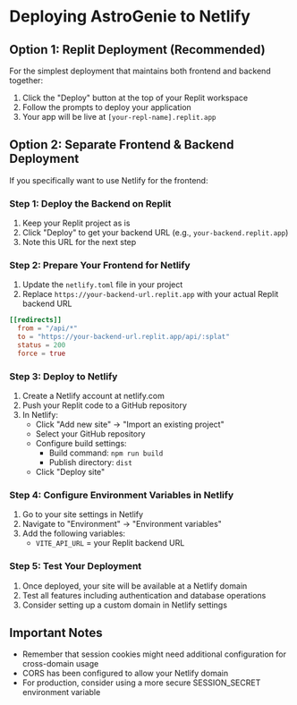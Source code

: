 # Deploying AstroGenie to Netlify

## Option 1: Replit Deployment (Recommended)

For the simplest deployment that maintains both frontend and backend together:

1. Click the "Deploy" button at the top of your Replit workspace
2. Follow the prompts to deploy your application
3. Your app will be live at `[your-repl-name].replit.app`

## Option 2: Separate Frontend & Backend Deployment

If you specifically want to use Netlify for the frontend:

### Step 1: Deploy the Backend on Replit

1. Keep your Replit project as is
2. Click "Deploy" to get your backend URL (e.g., `your-backend.replit.app`)
3. Note this URL for the next step

### Step 2: Prepare Your Frontend for Netlify

1. Update the `netlify.toml` file in your project
2. Replace `https://your-backend-url.replit.app` with your actual Replit backend URL

```toml
[[redirects]]
  from = "/api/*"
  to = "https://your-backend-url.replit.app/api/:splat"
  status = 200
  force = true
```

### Step 3: Deploy to Netlify

1. Create a Netlify account at netlify.com
2. Push your Replit code to a GitHub repository
3. In Netlify:
   - Click "Add new site" → "Import an existing project"
   - Select your GitHub repository
   - Configure build settings:
     - Build command: `npm run build`
     - Publish directory: `dist`
   - Click "Deploy site"

### Step 4: Configure Environment Variables in Netlify

1. Go to your site settings in Netlify
2. Navigate to "Environment" → "Environment variables"
3. Add the following variables:
   - `VITE_API_URL` = your Replit backend URL

### Step 5: Test Your Deployment

1. Once deployed, your site will be available at a Netlify domain
2. Test all features including authentication and database operations
3. Consider setting up a custom domain in Netlify settings

## Important Notes

- Remember that session cookies might need additional configuration for cross-domain usage
- CORS has been configured to allow your Netlify domain
- For production, consider using a more secure SESSION_SECRET environment variable